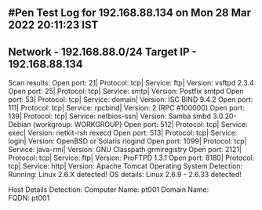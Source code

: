 
#Pen Test Log for 192.168.88.134 on Mon 28 Mar 2022 20:11:23 IST
---
Network - 192.168.88.0/24
Target IP - 192.168.88.134
---
Scan results: 
	Open port:         21| Protocol:        tcp| Service:                  ftp| Version: vsftpd 2.3.4 
	Open port:         25| Protocol:        tcp| Service:                 smtp| Version: Postfix smtpd 
	Open port:         53| Protocol:        tcp| Service:               domain| Version: ISC BIND 9.4.2 
	Open port:        111| Protocol:        tcp| Service:              rpcbind| Version: 2 (RPC #100000) 
	Open port:        139| Protocol:        tcp| Service:          netbios-ssn| Version: Samba smbd 3.0.20-Debian (workgroup: WORKGROUP) 
	Open port:        512| Protocol:        tcp| Service:                 exec| Version: netkit-rsh rexecd 
	Open port:        513| Protocol:        tcp| Service:                login| Version: OpenBSD or Solaris rlogind 
	Open port:       1099| Protocol:        tcp| Service:             java-rmi| Version: GNU Classpath grmiregistry 
	Open port:       2121| Protocol:        tcp| Service:                  ftp| Version: ProFTPD 1.3.1 
	Open port:       8180| Protocol:        tcp| Service:                 http| Version: Apache Tomcat 
Operating System Detection: 
Running: Linux 2.6.X detected!
OS details: Linux 2.6.9 - 2.6.33 detected!

Host Details Detection: 
	Computer Name: pt001 
	Domain Name:  
	FQDN: pt001 


